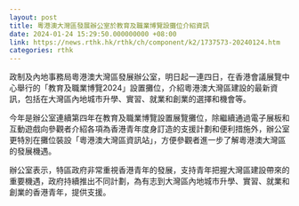 ```yaml
---
layout: post
title: 粵港澳大灣區發展辦公室於教育及職業博覽設攤位介紹資訊
date: 2024-01-24 15:29:50.000000000 +08:00
link: https://news.rthk.hk/rthk/ch/component/k2/1737573-20240124.htm
categories: rthk
---
```


政制及內地事務局粵港澳大灣區發展辦公室，明日起一連四日，在香港會議展覽中心舉行的「教育及職業博覽2024」設置攤位，介紹粵港澳大灣區建設的最新資訊，包括在大灣區內地城市升學、實習、就業和創業的選擇和機會等。

今年是辦公室連續第四年在教育及職業博覽設置展覽攤位，除繼續通過電子展板和互動遊戲向參觀者介紹各項為香港青年度身訂造的支援計劃和便利措施外，辦公室更特別在攤位裝設「粵港澳大灣區資訊站」，方便參觀者進一步了解粵港澳大灣區的發展機遇。

辦公室表示，特區政府非常重視香港青年的發展，支持青年把握大灣區建設帶來的重要機遇，政府持續推出不同計劃，為有志到大灣區內地城市升學、實習、就業和創業的香港青年，提供支援。
